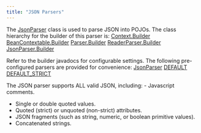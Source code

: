 ```yaml
---
title: "JSON Parsers"
---
```


The [JsonParser](../apidocs/org/apache/juneau/json/JsonParser.html) class is used to parse JSON into POJOs.
The class hierarchy for the builder of this parser is:
<tree>
<node-0><java-abstract-class>[Context.Builder](../apidocs/org/apache/juneau/Context/Builder.html)</java-abstract-class></node-0>
<node-1><java-abstract-class>[BeanContextable.Builder](../apidocs/org/apache/juneau/BeanContextable/Builder.html)</java-abstract-class></node-1>
<node-2><java-abstract-class>[Parser.Builder](../apidocs/org/apache/juneau/parser/Parser/Builder.html)</java-abstract-class></node-2>
<node-3><java-abstract-class>[ReaderParser.Builder](../apidocs/org/apache/juneau/parser/ReaderParser/Builder.html)</java-abstract-class></node-3>
<node-4><java-class>[JsonParser.Builder](../apidocs/org/apache/juneau/json/JsonParser/Builder.html)</java-class></node-4>
</tree>

Refer to the builder javadocs for configurable settings.
The following pre-configured parsers are provided for convenience:
<tree>
<node-0><java-class>[JsonParser](../apidocs/org/apache/juneau/json/JsonParser.html)</java-class></node-0>
<node-1><javac-field>[DEFAULT](../apidocs/org/apache/juneau/json/JsonParser.html#DEFAULT)</javac-field></node-1>
<node-1><javac-field>[DEFAULT_STRICT](../apidocs/org/apache/juneau/json/JsonParser.html#DEFAULT_STRICT)</javac-field></node-1>
</tree>

The JSON parser supports ALL valid JSON, including: - Javascript comments.
- Single or double quoted values.
- Quoted (strict) or unquoted (non-strict) attributes.
- JSON fragments (such as string, numeric, or boolean primitive values).
- Concatenated strings.
